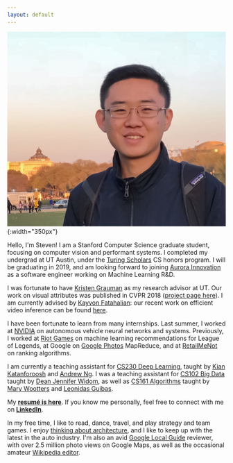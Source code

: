 ```yaml
---
layout: default
---
```


![Stanford](/assets/dc_steven_chen.jpg){:width="350px"}

Hello, I'm Steven! I am a Stanford Computer Science graduate student, focusing on computer vision and performant systems. I completed my undergrad at UT Austin, under the [Turing Scholars][turing] CS honors program. I will be graduating in 2019, and am looking forward to joining [Aurora Innovation][aurora] as a software engineer working on Machine Learning R&D.

I was fortunate to have [Kristen Grauman][grauman] as my research advisor at UT. Our work on visual attributes was published in CVPR 2018 ([project page here][paper]). I am currently advised by [Kayvon Fatahalian][kayvon]: our recent work on efficient video inference can be found [here][jitnet].

I have been fortunate to learn from many internships. Last summer, I worked at [NVIDIA][nvidia] on autonomous vehicle neural networks and systems. Previously, I worked at [Riot Games][riot] on machine learning recommendations for League of Legends, at Google on [Google Photos][photos] MapReduce, and at [RetailMeNot][rmn] on ranking algorithms.

I am currently a teaching assistant for [CS230 Deep Learning][cs230], taught by [Kian Katanforoosh][kian] and [Andrew Ng][andrew]. I was a teaching assistant for [CS102 Big Data][cs102] taught by [Dean Jennifer Widom][widom], as well as [CS161 Algorithms][cs161] taught by [Mary Wootters][wootters] and [Leonidas Guibas][guibas].

My **[resumé is here][resume]**. If you know me personally, feel free to connect with me on **[LinkedIn][linkedin]**.

In my free time, I like to read, dance, travel, and play strategy and team games. I enjoy [thinking about architecture][arch], and I like to keep up with the latest in the auto industry. I'm also an avid [Google Local Guide][local] reviewer, with over 2.5 million photo views on Google Maps, as well as the occasional amateur [Wikipedia editor][wikipedia].

<!--

<br />

<h2 class="recent-title">Latest Blog Posts</h2>

<ul class="post-list">
    {% for post in site.posts limit:3 %}
      <li>
        <span class="post-meta">{{ post.date | date: "%b %-d, %Y" }}</span>
        
        <a class="post-link" href="{{ post.url | prepend: site.baserurl }}">{{ post.title }}</a>
        
        {{ post.content | strip_html | truncatewords: 50 }}

      </li>
    {% endfor %}
</ul>

-->

[wikipedia]: https://en.wikipedia.org/wiki/Wikipedia:Why_to_contribute#List_of_reasons
[cs230]: http://cs230.stanford.edu
[andrew]: http://www.andrewng.org/
[kian]: https://www.linkedin.com/in/kiankatan/
[widom]: https://cs.stanford.edu/people/widom/
[wootters]: https://sites.google.com/site/marywootters/
[guibas]: https://geometry.stanford.edu/member/guibas/
[kayvon]: http://graphics.stanford.edu/~kayvonf/
[turing]: https://www.cs.utexas.edu/turing-scholars
[deans]: https://cns.utexas.edu/honors/honors-programs-center/deans-scholars
[iot]: https://en.wikipedia.org/wiki/Internet_of_Things
[rmn]: http://www.retailmenot.com
[google]: http://www.google.com
[mtnview]: http://www.google.com/about/careers/locations/mountain-view/
[photos]: https://www.google.com/photos/about/?page=auto-backup
[resume]: /assets/steven_chen_resume.pdf
[favorites]: http://amzn.com/w/3M7DGS728ZX5Q
[local]: https://www.google.com/local/guides/
[blog]: /blog
[riot]: http://www.riotgames.com
[arch]: https://mitpress.mit.edu/books/experiencing-architecture-second-edition
[linkedin]: https://www.linkedin.com/in/stevenzchen
[cs161]: http://cs161.stanford.edu
[cs102]: http://cs102.stanford.edu
[spotify]: https://open.spotify.com/user/stevenzc/playlist/6QPJvtr4AG96c1XUskYHs3?si=2OGtXcHISeSCYOZgKBkpWg
[grauman]: http://www.cs.utexas.edu/users/grauman/
[paper]: /comparecontrast
[nvidia]: https://www.nvidia.com/en-us/self-driving-cars/
[jitnet]: https://arxiv.org/abs/1812.02699
[aurora]: https://aurora.tech/
